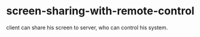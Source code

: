 # screen-sharing-with-remote-control
client can share his screen to server, who can control his system.
